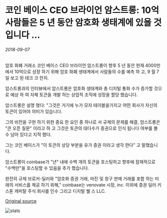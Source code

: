 # 코인 베이스 CEO 브라이언 암스트롱: 10억 사람들은 5 년 동안 암호화 생태계에 있을 것입니다 ...

###### 2018-09-07

암호 화폐 거래소 코인 베이스 CEO 브라이언 암스트롱이 향후 5 년 동안 현재 4000만에서 10억으로 성장 하기 위해 암호 화폐 생태계에서 사람들의 수를 예측 하 고, 9 월 7 일 보고 된 테크 크 런치.

암스트롱과의 인터뷰에서 암스트롱은 암호화 생태계와 총 디지털 통화 수가 증가할 것으로 예상 하 여 자체 토큰을 개발 하는 상업적 조직에 성장을 할당 했습니다.

암스트롱은 설명 했다: "그것은 거기에 누가 모자 테이블을가지고 어떤 회사가 자신의 토큰이 있어야 의미가 있습니다.

그의 비전을 구현 하기 위한 중요 한 요인 중 하나로 서 규제의 문제를 해결, 암스트롱은 "큰 오픈 질문" 이라고 하 고 그것은 토큰의 대다수가 증권으로 인식 됩니다 여부를 볼 수 남아 있다고 지적 했다.

그는 코인 베이스가 "이 토큰의 상당 부분을 유가 증권 이라고 생각 한다" 고 말했습니다.

암스트롱이 coinbase가 "년" 내에 수백 개의 토큰을 호스팅하고 향후에 잠재적으로 "수백만"을 호스팅할 수 있음을 추가 했습니다.

완전히 규제 브로커-딜러와 "암호화 증권 거래, 마진 및 창구 판매 거래를 포함 하는 미래의 서비스를 제공 하기 위해," coinbase는 venovate 시장, inc. 이외에 증권 딜러 키스톤 캐피탈 주식 회사를 인수 그리고 디지털 웰 스 LLC.

[Original source](https://cointelegraph.com/news/coinbase-ceo-brian-armstrong-1-billion-people-will-be-in-crypto-ecosystem-in-5-years)

![stats](https://c.statcounter.com/11760860/0/a89fa40b/1/ "stats")